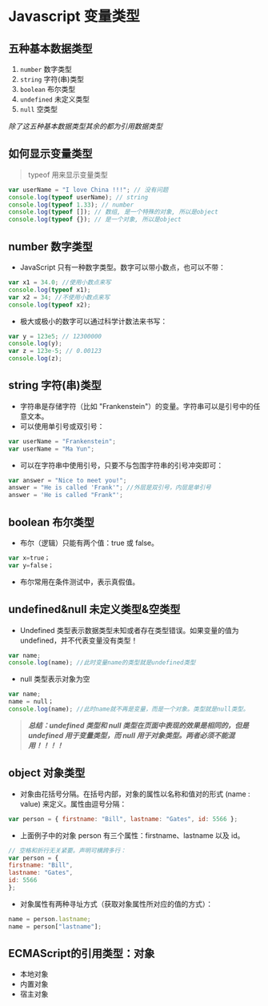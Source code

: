 # Javascript 变量类型
## 五种基本数据类型
1. `number` 数字类型
2. `string` 字符(串)类型
3. `boolean` 布尔类型
5. `undefined` 未定义类型
6. `null` 空类型

*除了这五种基本数据类型其余的都为引用数据类型*

## 如何显示变量类型

> typeof 用来显示变量类型

```javascript
var userName = "I love China !!!"; // 没有问题
console.log(typeof userName); // string
console.log(typeof 1.33); // number
console.log(typeof []); // 数组, 是一个特殊的对象, 所以是object
console.log(typeof {}); // 是一个对象, 所以是object
```

## number 数字类型

- JavaScript 只有一种数字类型。数字可以带小数点，也可以不带：

```javascript
var x1 = 34.0; //使用小数点来写
console.log(typeof x1);
var x2 = 34; //不使用小数点来写
console.log(typeof x2);
```

- 极大或极小的数字可以通过科学计数法来书写：

```javascript
var y = 123e5; // 12300000
console.log(y);
var z = 123e-5; // 0.00123
console.log(z);
```

## string 字符(串)类型

- 字符串是存储字符（比如 "Frankenstein"）的变量。字符串可以是引号中的任意文本。
- 可以使用单引号或双引号：

```javascript
var userName = "Frankenstein";
var userName = "Ma Yun";
```

- 可以在字符串中使用引号，只要不与包围字符串的引号冲突即可：

```javascript
var answer = "Nice to meet you!";
answer = "He is called 'Frank'"; //外层是双引号，内层是单引号
answer = 'He is called "Frank"';
```

## boolean 布尔类型

- 布尔（逻辑）只能有两个值：true 或 false。

```javascript
var x=true；
var y=false；
```

- 布尔常用在条件测试中，表示真假值。


## undefined&null 未定义类型&空类型

- Undefined 类型表示数据类型未知或者存在类型错误。如果变量的值为 undefined，并不代表变量没有类型！

```javascript
var name;
console.log(name); //此时变量name的类型就是undefined类型
```

- null 类型表示对象为空

```javascript
var name;
name = null；
console.log(name); //此时name就不再是变量，而是一个对象。类型就是null类型。
```

> **_总结：undefined 类型和 null 类型在页面中表现的效果是相同的，但是 undefined 用于变量类型，而 null 用于对象类型。两者必须不能混用！！！！_**

## object 对象类型

- 对象由花括号分隔。在括号内部，对象的属性以名称和值对的形式 (name : value) 来定义。属性由逗号分隔：

```javascript
var person = { firstname: "Bill", lastname: "Gates", id: 5566 };
```

- 上面例子中的对象 person 有三个属性：firstname、lastname 以及 id。

```javascript
// 空格和折行无关紧要。声明可横跨多行：
var person = {
firstname: "Bill",
lastname: "Gates",
id: 5566
};
```

- 对象属性有两种寻址方式（获取对象属性所对应的值的方式）：

```javascript
name = person.lastname;
name = person["lastname"];
```

## ECMAScript的引用类型：对象
- 本地对象
- 内置对象
- 宿主对象
